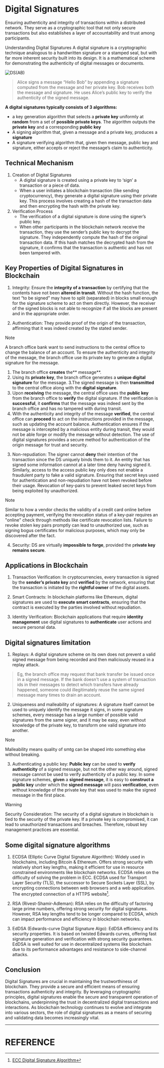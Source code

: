 # Digital Signatures
Ensuring authenticity and integrity of transactions within a distributed network. They serve as a cryptographic tool that not only secure transactions but also establishes a layer of accountability and trust among participants.

Understanding Digital Signatures
A digital signature is a cryptographic technique analogous to a handwritten signature or a stamped seal, but with far more inherent security built into its design. It is a mathematical scheme for demonstrating the authenticity of digital messages or documents. 

![DS(AB)](https://github.com/zhenHai1021/Tijarah-Blockchain-Notes/assets/113818064/44b9253a-5b6e-4c7f-a617-9e32f64a0493)

> Alice signs a message “Hello Bob” by appending a signature computed from the message and her private key. Bob receives both the message and signature. He uses Alice’s public key to verify the authenticity of the signed message.

**A digital signatures typically consists of 3 algorithms:**
- a key generation algorithm that selects a **private key** uniformly at **random** from a set of **possible private keys**. The algorithm outputs the **private key** and a corresponding **public key**
- A signing algorithm that, given a message and a private key, produces a **signature**
- A signature verifying algorithm that, given then message, public key and signature, either accepts or reject the message’s claim to authenticity.

## Technical Mechanism
<ol>
  <li>
    Creation of Digital Signatures
    <ul>
      <li>
        A digital signature is created using a private key to ‘sign’ a transaction or a piece of data.
      </li>
      <li>
        When a user initiates a blockchain transaction (like sending cryptocurrency), they generate a digital signature using their private key. This process involves creating a hash of the transaction data and then encrypting the hash with the private key.
      </li>
    </ul>
  </li>
  <li>
    Verification Process
    <ul>
      <li>
        The verification of a digital signature is done using the signer’s public key.
      </li>
      <li>
        When other participants in the blockchain network receive the transaction, they use the sender’s public key to decrypt the signature. They independently compute the hash of the original transaction data. If this hash matches the decrypted hash from the signature, it confirms that the transaction is authentic and has not been tampered with.
      </li>
    </ul>
  </li>
</ol>

## Key Properties of Digital Signatures in Blockchain
1. Integrity: Ensure the **integrity of a transaction** by certifying that the contents have not been **altered in transit**. Without the hash function, the text “to be signed” may have to split (separated) in blocks small enough for the signature scheme to act on them directly. However, the receiver of the signed blocks is not able to recognize if all the blocks are present and in the appropriate order.
   
2. Authentication: They provide proof of the origin of the transaction, affirming that it was indeed created by the stated sender.
> [!Note]
> A branch office bank want to send instructions to the central office to change the balance of an account. To ensure the authenticity and integrity of the message, the branch office use its private key to generate a digital signature for the message.
  > 1. The branch office **creates** the** message**.
  > 2. Using its **private key**, the branch office generates a **unique digital signature** for the message.
  > 3.The signed message is then **transmitted** to the central office along with the **digital signature**.
  > 4. Upon **receiving** the message, the central office uses the **public key** from the branch office to **verify** the digital signature. If the verification is **successful**, it **confirms** that the message was indeed sent by the branch office and has no tampered with during transit.
  > 5. With the authenticity and integrity of the message **verified**, the central office can **proceed** to act on the instructions provided in the message, such as updating the account balance.
> Authentication ensures if the message is intercepted by a malicious entity during transit, they would not be able forge or modify the message without detection. The use of digital signatures provides a secure method for authentication of the origin message for trust and security.

3. Non-repudiation: The signer cannot **deny** their intention of the transaction since the DS uniquely binds them to it. An entity that has signed some information cannot at a later time deny having signed it. Similarly, access to the access public key only does not enable a fraudulent party to fake a valid signature. Ensuring that secret keys used for authentication and non-repudiation have not been revoked before their usage. Revocation of key-pairs to prevent leaked secret keys from being exploited by unauthorized. 
> [!Note]
>  Similar to how a vendor checks the validity of a credit card online before accepting payment, verifying the revocation status of a key-pair requires an "online" check through methods like certificate revocation lists. Failure to revoke stolen key pairs promptly can lead to unauthorized use, such as signing bogus certificates for malicious purposes, which may only be discovered after the fact.

4. Security: DS are virtually **impossible to forge**, provided the p**rivate key remains secure**.

## Applications in Blockchain
1. Transaction Verification: In cryptocurrencies, every transaction is signed by the **sender’s private key** and **verified** by the network, ensuring that the transaction is initiated by the **rightful owner** of the digital assets.
 
2. Smart Contracts: In blockchain platforms like Ethereum, digital signatures are used to **execute smart contracts**, ensuring that the contract is executed by the parties involved without repudiation.
  
3. Identity Verification: Blockchain applications that require **identity management** use digital signatures to **authenticate** user actions and secure personal data.

## Digital signatures limitation
1. Replays: A digital signature scheme on its own does not prevent a valid signed message from being recorded and then maliciously reused in a replay attack.
> Eg, the branch office may request that bank transfer be issued once in a signed message. If the bank doesn't use a system of transaction ids in their messages to detect which transfers have already happened, someone could illegitimately reuse the same signed message many times to drain an account.

2. Uniqueness and malleability of signatures: A signature itself cannot be used to uniquely identify the message it signs, in some signature schemes, every message has a large number of possible valid signatures from the same signer, and it may be easy, even without knowledge of the private key, to transform one valid signature into another.
> [!Note]
> Malleability means quality of smtg can be shaped into something else without breaking.

3. Authenticating a public key: **Public key** can be used to **verify authenticity** of a signed message, but not the other way around, signed message cannot be used to verify authenticity of a public key. In some signature schemes, **given** a **signed message**, it is easy to **construct a public key** under which the **signed message** will pass **verification**, even without knowledge of the private key that was used to make the signed message in the first place.

> [!WARNING]
> Security Consideration: 
> The security of a digital signature in blockchain is tied to the security of the private key. If a private key is compromised, it can lead to unauthorized transactions and breaches. Therefore, robust key management practices are essential.

## Some digital signature algorithms
1. ECDSA (Elliptic Curve Digital Signature Algorithm): Widely used in blockchains, including Bitcoin & Ethereum. Offers strong security with relatively short key lengths, making it efficient for use in resource constrained environments like blockchain networks. ECDSA relies on the difficulty of solving the problem in ECC.
ECDSA used for Transport Layer Security (TLS), the successor to Secure Sockets Layer (SSL), by encrypting connections between web browsers and a web application. The encrypted connection of a HTTPS website[^1].

2. RSA (Rivest-Shamir-Adleman): RSA relies on the difficulty of factoring large prime numbers, offering strong security for digital signatures. However, RSA key lengths tend to be longer compared to ECDSA, which can impact performance and efficiency in blockchain networks.
   
3. EdDSA (Edwards-curve Digital Signature Algo): EdDSA efficiency and its security properties. It is based on twisted Edwards curves, offering fast signature generation and verification with strong security guarantees. EdDSA is well suited for use in decentralized systems like blockchain due to its performance advantages and resistance to side-channel attacks.

## Conclusion
Digital Signatures are crucial in maintaining the trustworthiness of blockchain. They provide a secure and efficient means of ensuring transactions authenticity and integrity. By leveraging cryptographic principles, digital signatures enable the secure and transparent operation of blockchains, underpinning the trust in decentralized digital transactions and interactions. As blockchain technology continues to evolve and integrate into various sectors, the role of digital signatures as a means of securing and validating data becomes increasingly vital.

---
# REFERENCE
[^1]: [ECC Digital Signature Algorithm](https://www.hypr.com/security-encyclopedia/elliptic-curve-digital-signature-algorithm#:~:text=The%20Elliptic%20Curve%20Digital%20Signature%20Algorithm%20(ECDSA)%20is%20a%20Digital,public%20key%20cryptography%20(PKC).)
